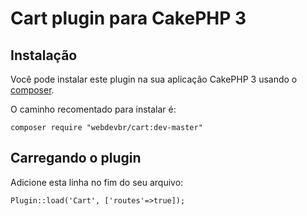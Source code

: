 # Cart plugin para CakePHP 3

## Instalação

Você pode instalar este plugin na sua aplicação CakePHP 3 usando o [composer](http://getcomposer.org).

O caminho recomentado para instalar é:

```
composer require "webdevbr/cart:dev-master"
```

## Carregando o plugin

Adicione esta linha no fim do seu arquivo:

```
Plugin::load('Cart', ['routes'=>true]);
```
